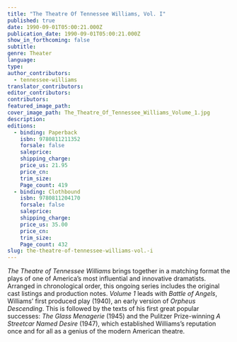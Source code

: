 ```yaml
---
title: "The Theatre Of Tennessee Williams, Vol. I"
published: true
date: 1990-09-01T05:00:21.000Z
publication_date: 1990-09-01T05:00:21.000Z
show_in_forthcoming: false
subtitle:
genre: Theater
language:
type:
author_contributors:
  - tennessee-williams
translator_contributors:
editor_contributors:
contributors:
featured_image_path:
cover_image_path: The_Theatre_Of_Tennessee_Williams_Volume_1.jpg
description:
editions:
  - binding: Paperback
    isbn: 9780811211352
    forsale: false
    saleprice:
    shipping_charge:
    price_us: 21.95
    price_cn:
    trim_size:
    Page_count: 419
  - binding: Clothbound
    isbn: 9780811204170
    forsale: false
    saleprice:
    shipping_charge:
    price_us: 35.00
    price_cn:
    trim_size:
    Page_count: 432
slug: the-theatre-of-tennessee-williams-vol.-i
---
```


_The Theatre of Tennessee Williams_ brings together in a matching format the plays of one of America’s most influential and innovative dramatists. Arranged in chronological order, this ongoing series includes the original cast listings and production notes. _Volume 1_ leads with _Battle of Angels_, Williams’ first produced play (1940), an early version of _Orpheus Descending_. This is followed by the texts of his first great popular successes: _The Glass Menagerie_ (1945) and the Pulitzer Prize-winning _A Streetcar Named Desire_ (1947), which established Williams’s reputation once and for all as a genius of the modern American theatre.


